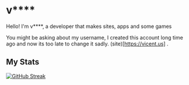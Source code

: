 # v****

Hello! I'm v****, a developer that makes sites, apps and some games

You might be asking about my username, I created this account long time ago and now its too late to change it sadly.
(site)[https://vicent.us] .

## My Stats
[![GitHub Streak](https://streak-stats.demolab.com?user=pxrpl&theme=dark&border_radius=10)](https://git.io/streak-stats)
